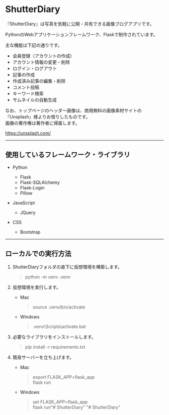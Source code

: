 # ShutterDiary

『ShutterDiary』は写真を気軽に公開・共有できる画像ブログアプリです。

PythonのWebアプリケーションフレームワーク、Flaskで制作されています。

主な機能は下記の通りです。

- 会員登録（アカウントの作成）
- アカウント情報の変更・削除
- ログイン・ログアウト
- 記事の作成
- 作成済み記事の編集・削除
- コメント投稿
- キーワード検索
- サムネイルの自動生成

なお、トップページのヘッダー画像は、商用無料の画像素材サイトの『Unsplash』様よりお借りしたものです。  
画像の著作権は著作者に帰属します。

https://unsplash.com/

---

## 使用しているフレームワーク・ライブラリ

- Python
    - Flask
    - Flask-SQLAlchemy
    - Flask-Login
    - Pillow

- JavaScript
    - JQuery

- CSS
    - Bootstrap

---

## ローカルでの実行方法
1. ShutterDiaryフォルダの直下に仮想環境を構築します。
    > python -m venv .venv 

2. 仮想環境を実行します。
    - Mac
        > source .venv/bin/activate 

    - Windows
        > .venv\Scripts\activate.bat
3. 必要なライブラリをインストールします。
    >pip install -r requirements.txt
4. 簡易サーバーを立ち上げます。
    - Mac
        >export FLASK_APP=flask_app  
        >flask run
    - Windows
        >set FLASK_APP=flask_app  
        >flask run"# ShutterDiary" 
"# ShutterDiary" 
